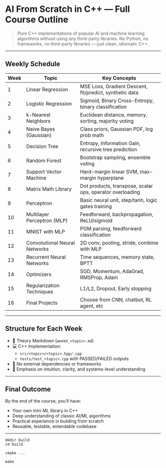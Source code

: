 # AI From Scratch in C++ — Full Course Outline

> Pure C++ implementations of popular AI and machine learning algorithms without using any third-party libraries.
> No Python, no frameworks, no third-party libraries — just clean, idiomatic C++.

---

## Weekly Schedule

| Week | Topic                        | Key Concepts |
|------|-----------------------------|--------------|
| 1    | Linear Regression            | MSE Loss, Gradient Descent, fit/predict, synthetic data |
| 2    | Logistic Regression          | Sigmoid, Binary Cross-Entropy, binary classification |
| 3    | k-Nearest Neighbors          | Euclidean distance, memory, sorting, majority voting |
| 4    | Naive Bayes (Gaussian)       | Class priors, Gaussian PDF, log prob math |
| 5    | Decision Tree                | Entropy, Information Gain, recursive tree prediction |
| 6    | Random Forest                | Bootstrap sampling, ensemble voting |
| 7    | Support Vector Machine       | Hard-margin linear SVM, max-margin hyperplane |
| 8    | Matrix Math Library          | Dot products, transpose, scalar ops, operator overloading |
| 9    | Perceptron                   | Basic neural unit, step/tanh, logic gates training |
| 10   | Multilayer Perceptron (MLP)  | Feedforward, backpropagation, ReLU/sigmoid |
| 11   | MNIST with MLP               | PGM parsing, feedforward classification |
| 12   | Convolutional Neural Networks| 2D conv, pooling, stride, combine with MLP |
| 13   | Recurrent Neural Networks    | Time sequences, memory state, BPTT |
| 14   | Optimizers                   | SGD, Momentum, AdaGrad, RMSProp, Adam |
| 15   | Regularization Techniques    | L1/L2, Dropout, Early stopping |
| 16   | Final Projects               | Choose from CNN, chatbot, RL agent, etc |

---

## Structure for Each Week

- 📘 Theory Markdown (`weekX_<topic>.md`)
- 💻 C++ Implementation:
  - `src/<topic>/<topic>.hpp/.cpp`
  - `tests/test_<topic>.cpp` with PASSED/FAILED outputs
- 🚫 No external dependencies or frameworks
- 🧠 Emphasis on intuition, clarity, and systems-level understanding

---

## Final Outcome

By the end of the course, you’ll have:
- Your own mini ML library in C++
- Deep understanding of classic AI/ML algorithms
- Practical experience in building from scratch
- Reusable, testable, extendable codebase

---

```
mkdir build
cd build

cmake ...

make
```
